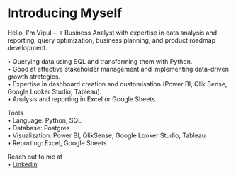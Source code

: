# Introducing Myself

Hello, I'm Vipul— a Business Analyst with expertise in data analysis and reporting, query optimization, business planning, and product roadmap development.<br/>

• Querying data using SQL and transforming them with Python.<br/>
• Good at effective stakeholder management and implementing data-driven growth strategies.<br/>
• Expertise in dashboard creation and customisation (Power BI, Qlik Sense, Google Looker Studio, Tableau).<br/>
• Analysis and reporting in Excel or Google Sheets.<br/>

Tools<br/>
• Language: Python, SQL<br/>
• Database: Postgres<br/>
• Visualization: Power BI, QlikSense, Google Looker Studio, Tableau<br/>
• Reporting: Excel, Google Sheets<br/>

Reach out to me at <br/>
• [Linkedin](www.linkedin.com/in/vipul-khandelwal04)


<!---
VipulKhandelwal04/VipulKhandelwal04 is a ✨ special ✨ repository because its `README.md` (this file) appears on your GitHub profile.
You can click the Preview link to take a look at your changes.
--->
